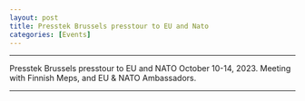 ```yaml
---
layout: post
title: Presstek Brussels presstour to EU and Nato
categories: [Events]
---
```

---
Presstek Brussels presstour to EU and NATO October 10-14, 2023. Meeting with Finnish Meps, and EU & NATO Ambassadors.

---
